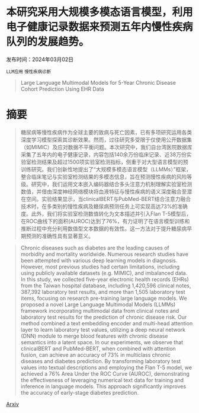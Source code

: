 # 本研究采用大规模多模态语言模型，利用电子健康记录数据来预测五年内慢性疾病队列的发展趋势。

发布时间：2024年03月02日

`LLM应用` `慢性疾病诊断`

> Large Language Multimodal Models for 5-Year Chronic Disease Cohort Prediction Using EHR Data

# 摘要

> 糖尿病等慢性疾病作为全球主要的致病与死亡因素，已有多项研究运用各类深度学习模型探索其诊断效果。然而，过往研究多受限于仅使用公开数据集（如MIMIC）及应对数据不平衡问题。本次研究中，我们自台湾医院数据库采集了五年内的电子健康记录，内容包括140余万份临床记录、近38万份实验室检测结果及超过1500项实验室检测指标，侧重于对大型语言模型的预训练研究。我们创新性地提出了“大规模多模态语言模型（LLMMs）”框架，整合临床笔记与实验室检测结果的多模态信息，旨在预测慢性疾病的风险等级。研究中，我们运用文本嵌入编码器结合多头注意力机制理解实验室检测数值，并借由深度神经网络模块将血液特征与慢性疾病的语义深度融合至潜在空间。实验结果显示，当clinicalBERT与PubMed-BERT结合注意力融合技术时，在多类别的慢性疾病及糖尿病预测任务上可实现高达73%的准确度。此外，我们将实验室检测数值转化为文本描述并引入Flan T-5模型后，在ROC曲线下的面积(AUROC)达到了76%，有力证明了在语言模型训练和推断过程中充分利用数值型文本数据的有效性。这一方法对于提升糖尿病早期预测的准确性具有显著意义。

> Chronic diseases such as diabetes are the leading causes of morbidity and mortality worldwide. Numerous research studies have been attempted with various deep learning models in diagnosis. However, most previous studies had certain limitations, including using publicly available datasets (e.g. MIMIC), and imbalanced data. In this study, we collected five-year electronic health records (EHRs) from the Taiwan hospital database, including 1,420,596 clinical notes, 387,392 laboratory test results, and more than 1,505 laboratory test items, focusing on research pre-training large language models. We proposed a novel Large Language Multimodal Models (LLMMs) framework incorporating multimodal data from clinical notes and laboratory test results for the prediction of chronic disease risk. Our method combined a text embedding encoder and multi-head attention layer to learn laboratory test values, utilizing a deep neural network (DNN) module to merge blood features with chronic disease semantics into a latent space. In our experiments, we observe that clinicalBERT and PubMed-BERT, when combined with attention fusion, can achieve an accuracy of 73% in multiclass chronic diseases and diabetes prediction. By transforming laboratory test values into textual descriptions and employing the Flan T-5 model, we achieved a 76% Area Under the ROC Curve (AUROC), demonstrating the effectiveness of leveraging numerical text data for training and inference in language models. This approach significantly improves the accuracy of early-stage diabetes prediction.

[Arxiv](https://arxiv.org/abs/2403.04785)